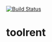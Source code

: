 [![Build Status](https://travis-ci.com/peterleist/toolrent.svg?branch=main)](https://travis-ci.com/peterleist/toolrent)
# toolrent
